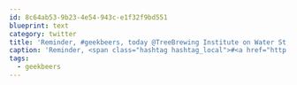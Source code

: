 ```yaml
---
id: 8c64ab53-9b23-4e54-943c-e1f32f9bd551
blueprint: text
category: twitter
title: 'Reminder, #geekbeers, today @TreeBrewing Institute on Water St, 5pm!'
caption: 'Reminder, <span class="hashtag hashtag_local">#<a href="http://tweettemp.darylchymko.ca/?tag=geekbeers">geekbeers</a>, today @TreeBrewing Institute on Water St, 5pm!'
tags:
  - geekbeers
---
```

